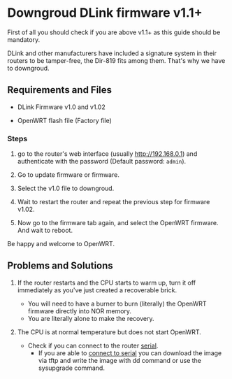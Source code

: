 # Downgroud DLink firmware v1.1+

First of all you should check if you are above v1.1+ as this guide should be mandatory.

DLink and other manufacturers have included a signature system in their routers to be tamper-free, the Dir-819 fits among them. That's why we have to downgroud.


## Requirements and Files

- DLink Firmware v1.0 and v1.02

- OpenWRT flash file (Factory file)

### Steps

1. go to the router's web interface (usually http://192.168.0.1) and authenticate with the password (Default password: `admin`).

2. Go to update firmware or firmware.

3. Select the v1.0 file to downgroud.

4. Wait to restart the router and repeat the previous step for firmware v1.02.

5. Now go to the firmware tab again, and select the OpenWRT firmware. And wait to reboot.

Be happy and welcome to OpenWRT.

## Problems and Solutions

1. If the router restarts and the CPU starts to warm up, turn it off immediately as you've just created a recoverable brick.
    - You will need to have a burner to burn (literally) the OpenWRT firmware directly into NOR memory.
    - You are literally alone to make the recovery.

2. The CPU is at normal temperature but does not start OpenWRT.
    - Check if you can connect to the router [serial](serial.md).
        - If you are able to [connect to serial](serial.md) you can download the image via tftp and write the image with dd command or use the sysupgrade command.
